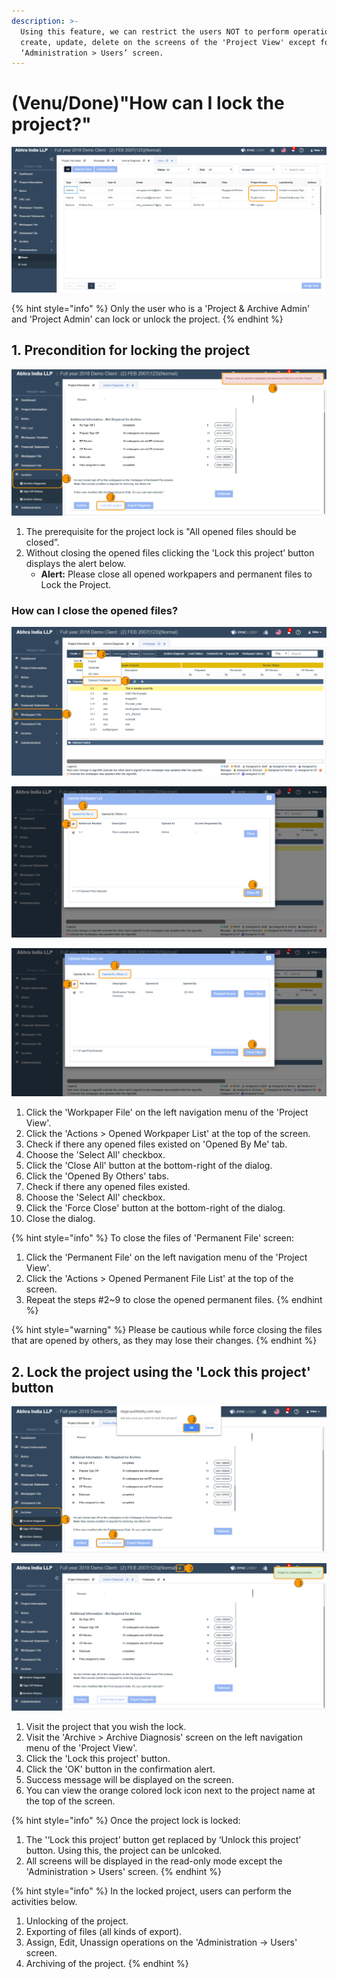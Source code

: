 ```yaml
---
description: >-
  Using this feature, we can restrict the users NOT to perform operations like
  create, update, delete on the screens of the 'Project View' except for the
  ‘Administration > Users’ screen.
---
```


# \(Venu/Done\)"How can I lock the project?"

![Admin users only can lock or unlock the project.](../.gitbook/assets/admin-users-can-lock-the-project.png)

{% hint style="info" %}
Only the user who is a 'Project & Archive Admin' and 'Project Admin' can lock or unlock the project.
{% endhint %}

## 1. Precondition for locking the project

![All opened files should be closed to lock the project.](../.gitbook/assets/preconditions-for-locking-the-project.png)

1. The prerequisite for the project lock is "All opened files should be closed”.
2. Without closing the opened files clicking the 'Lock this project’ button displays the alert below.
   * **Alert:** Please close all opened workpapers and permanent files to Lock the Project.

### How can I close the opened files?

![Click &apos;Workpaper File&apos; &amp;gt; Click &apos;Actions&apos; &amp;gt; Select &apos;Opened Workpaper List&apos;](../.gitbook/assets/prerequisites-for-locking-the-project-2.png)

![Click &apos;Opened By Me&apos; &amp;gt; Select all check-box &amp;gt; Click &apos;Close All&apos;](../.gitbook/assets/prerequisites-for-locking-the-project-3.png)

![Click &apos;Opened By Others&apos; &amp;gt; Select all check-box &amp;gt; Click &apos;Force Close&apos;](../.gitbook/assets/prerequisites-for-locking-the-project-4.png)

1. Click the 'Workpaper File' on the left navigation menu of the 'Project View'.
2. Click the 'Actions &gt; Opened Workpaper List' at the top of the screen.
3. Check if there any opened files existed on 'Opened By Me' tab.
4. Choose the 'Select All' checkbox.
5. Click the 'Close All' button at the bottom-right of the dialog.
6. Click the 'Opened By Others' tabs.
7. Check if there any opened files existed.
8. Choose the 'Select All' checkbox.
9. Click the 'Force Close' button at the bottom-right of the dialog.
10. Close the dialog.

{% hint style="info" %}
To close the files of 'Permanent File' screen:

1. Click the 'Permanent File' on the left navigation menu of the 'Project View'.
2. Click the 'Actions &gt; Opened Permanent File List' at the top of the screen.
3. Repeat the steps \#2~9 to close the opened permanent files.
{% endhint %}

{% hint style="warning" %}
Please be cautious while force closing the files that are opened by others, as they may lose their changes.
{% endhint %}

## 2. Lock the project using the 'Lock this project' button

![Project View &amp;gt; Archive menu &amp;gt; Archive Diagnosis menu &amp;gt; Lock this project button](../.gitbook/assets/lock-this-project.png)

![Project Lock icon is displayed next to the project name and all screens gets frozen](../.gitbook/assets/lock-this-project-1.png)

1. Visit the project that you wish the lock.
2. Visit the 'Archive &gt; Archive Diagnosis' screen on the left navigation menu of the 'Project View'.
3. Click the 'Lock this project' button.
4. Click the 'OK' button in the confirmation alert.
5. Success message will be displayed on the screen.
6. You can view the orange colored lock icon next to the project name at the top of the screen.

{% hint style="info" %}
Once the project lock is locked:

1. The '‘Lock this project’ button get replaced by ‘Unlock this project’ button. Using this, the project can be unlcoked.
2. All screens will be displayed in the read-only mode except the 'Administration &gt; Users' screen.
{% endhint %}

{% hint style="info" %}
In the locked project, users can perform the activities below.

1. Unlocking of the project.
2. Exporting of files \(all kinds of export\).
3. Assign, Edit, Unassign operations on the 'Administration -&gt; Users' screen.
4. Archiving of the project.
{% endhint %}

